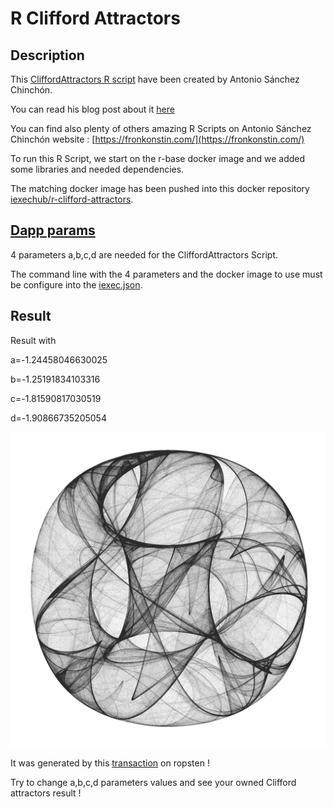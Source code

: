 # R Clifford Attractors

## Description

This [CliffordAttractors R script](./CliffordAttractors.R) have been created by Antonio Sánchez Chinchón.

You can read his blog post about it [here](https://fronkonstin.com/2017/11/07/drawing-10-million-points-with-ggplot-clifford-attractors/)

You can find also plenty of others amazing R Scripts on Antonio Sánchez Chinchón website : [https://fronkonstin.com/](https://fronkonstin.com/)

To run this R Script, we start on the r-base docker image and we added some libraries and needed dependencies.

The matching docker image has been pushed into this docker repository [iexechub/r-clifford-attractors](https://hub.docker.com/r/iexechub/r-clifford-attractors).

## [Dapp params](./iexec.json)

4 parameters a,b,c,d are needed for the CliffordAttractors Script.

The command line with the 4 parameters and the docker image to use must be configure into the [iexec.json](./iexec.json).

## Result

Result with

a=-1.24458046630025

b=-1.25191834103316

c=-1.81590817030519

d=-1.90866735205054

![clifford.png](./clifford.png)

It was generated by this [transaction](https://explorer.iex.ec/ropsten/tx/0x674bb2ec525992d5185004553f054b52c306b31bc36500b34c848f1a5a74c1b9) on ropsten !

Try to change a,b,c,d parameters values and see your owned Clifford attractors result !
